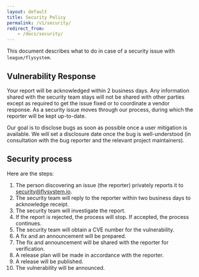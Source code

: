 ```yaml
---
layout: default
title: Security Policy
permalink: /v1/security/
redirect_from:
    - /docs/security/
---
```


This document describes what to do in case of a security issue with `league/flysystem`.

## Vulnerability Response

Your report will be acknowledged within 2 business days. Any information shared with
the security team stays will not be shared with other parties except as required to
get the issue fixed or to coordinate a vendor response. As a security issue moves
through our process, during which the reporter will be kept up-to-date.

Our goal is to disclose bugs as soon as possible once a user mitigation is available.
We will set a disclosure date once the bug is well-understood (in consultation with
the bug reporter and the relevant project maintainers).

## Security process

Here are the steps:

1. The person discovering an issue (the reporter) privately reports it to
   <a href="mailto:security@flysystem.io">security@flysystem.io</a>.
2. The security team will reply to the reporter within two business days to acknowledge receipt.
3. The security team will investigate the report.
4. If the report is rejected, the process will stop. If accepted, the process continues.
5. The security team will obtain a CVE number for the vulnerability.
6. A fix and an announcement will be prepared.
7. The fix and announcement will be shared with the reporter for verification.
8. A release plan will be made in accordance with the reporter.
9. A release will be published.
10. The vulnerability will be announced. 
